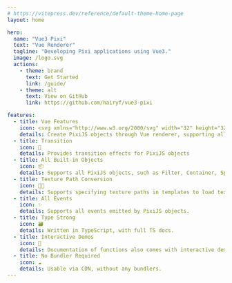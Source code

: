 ```yaml
---
# https://vitepress.dev/reference/default-theme-home-page
layout: home

hero:
  name: "Vue3 Pixi"
  text: "Vue Renderer"
  tagline: "Developing Pixi applications using Vue3."
  image: /logo.svg
  actions:
    - theme: brand
      text: Get Started
      link: /guide/
    - theme: alt
      text: View on GitHub
      link: https://github.com/hairyf/vue3-pixi

features:
  - title: Vue Features
    icon: <svg xmlns="http://www.w3.org/2000/svg" width="32" height="32"><path fill="#41b883" d="M24.4 3.925H30l-14 24.15L2 3.925h10.71l3.29 5.6 3.22-5.6Z"/><path fill="#41b883" d="m2 3.925 14 24.15 14-24.15h-5.6L16 18.415 7.53 3.925Z"/><path fill="#35495e" d="M7.53 3.925 16 18.485l8.4-14.56h-5.18L16 9.525l-3.29-5.6Z"/></svg>
    details: Create PixiJS objects through Vue renderer, supporting all Vue features!
  - title: Transition
    icon: 💫
    details: Provides transition effects for PixiJS objects
  - title: All Built-in Objects
    icon: 📦
    details: Supports all PixiJS objects, such as Filter, Container, Sprite, Graphics, Text, etc.
  - title: Texture Path Conversion
    icon: 🧑‍💻
    details: Supports specifying texture paths in templates to load texture objects.
  - title: All Events
    icon: ✨
    details: Supports all events emitted by PixiJS objects.
  - title: Type Strong
    icon: 🗃️
    details: Written in TypeScript, with full TS docs.
  - title: Interactive Demos
    icon: 🎪
    details: Documentation of functions also comes with interactive demos!
  - title: No Bundler Required
    icon: ☁️
    details: Usable via CDN, without any bundlers.
---
```


